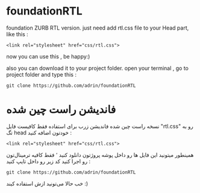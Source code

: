 # foundationRTL
foundation ZURB RTL version.
just need add rtl.css file to your Head part,  like this :
```
<link rel="stylesheet" href="css/rtl.css">
```
now you can use this , be happy:)

also you can download it to your project folder. open your terminal , go to project folder and type this :
```
git clone https://github.com/adrin/foundationRTL
```

# فاندیشن راست چین شده
نسخه راست چین شده فاندیشن زرب
برای استفاده فقط کافیست فایل "rtl.css" رو به تگ head خودتون اضافه کنید :‌
```
<link rel="stylesheet" href="css/rtl.css">
```

همینطور میتونید این فایل ها رو داخل پوشه پروژتون دانلود کنید ٬ فقط کافیه ترمینال‌تون رو اجرا کنید کد زیر رو داخل تایپ کنید :‌
```
git clone https://github.com/adrin/foundationRTL
```

خب حالا می‌تونید ازش استفاده کیند :)
